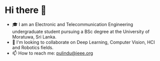 # Hi there 👋

- 🎓 I am an Electronic and Telecommunication Engineering undergraduate student pursuing a BSc degree at the University of Moratuwa, Sri Lanka.
- 🤖 I'm looking to collaborate on Deep Learning, Computer Vision, HCI and Robotics fields.
- 📫 How to reach me: pulindu@ieee.org
